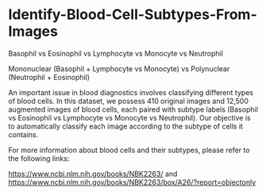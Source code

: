 # Identify-Blood-Cell-Subtypes-From-Images

Basophil vs Eosinophil vs Lymphocyte vs Monocyte vs Neutrophil

Mononuclear (Basophil + Lymphocyte vs Monocyte) vs Polynuclear (Neutrophil + Eosinophil)

An important issue in blood diagnostics involves classifying different types of blood cells. In this dataset, we possess 410 original images and 12,500 augmented images of blood cells, each paired with subtype labels (Basophil vs Eosinophil vs Lymphocyte vs Monocyte vs Neutrophil). Our objective is to automatically classify each image according to the subtype of cells it contains.

For more information about blood cells and their subtypes, please refer to the following links:

https://www.ncbi.nlm.nih.gov/books/NBK2263/ and https://www.ncbi.nlm.nih.gov/books/NBK2263/box/A26/?report=objectonly
